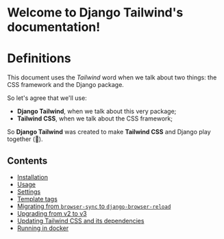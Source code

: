 # Welcome to Django Tailwind's documentation!

# Definitions

This document uses the *Tailwind* word when we talk about two things: the CSS framework and the Django package.

So let's agree that we'll use:
* **Django Tailwind**, when we talk about this very package;
* **Tailwind CSS**, when we talk about the CSS framework;

So **Django Tailwind** was created to make **Tailwind CSS** and Django play together (💚).

Contents
--------
* [Installation](installation.md)
* [Usage](usage.md)
* [Settings](settings.md)
* [Template tags](templatetags.md)
* [Migrating from `browser-sync` to `django-browser-reload`](django_browser_reload.md)
* [Upgrading from v2 to v3](upgrade.md)
* [Updating Tailwind CSS and its dependencies](updating.md)
* [Running in docker](docker.md)
